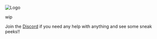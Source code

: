![Logo](https://u.cubeupload.com/Aflac/ProjectFNF.png)

wip


Join the [Discord](https://discord.gg/fmxuXhRqMU) if you need any help with anything and see some sneak peeks!!